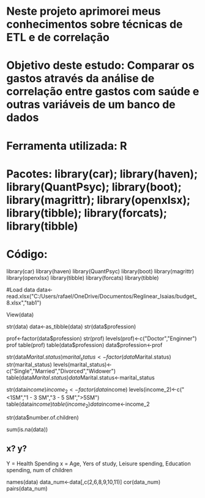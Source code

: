 # Neste projeto aprimorei meus conhecimentos sobre técnicas de ETL e de correlação
# Objetivo deste estudo: Comparar os gastos através da análise de correlação entre gastos com saúde e outras variáveis de um banco de dados
# Ferramenta utilizada: R
# Pacotes: library(car); library(haven); library(QuantPsyc); library(boot); library(magrittr); library(openxlsx); library(tibble); library(forcats); library(tibble)
# Código:

library(car)
library(haven)
library(QuantPsyc)
library(boot)
library(magrittr)
library(openxlsx)
library(tibble)
library(forcats)
library(tibble)

#Load data
data<-read.xlsx("C:/Users/rafael/OneDrive/Documentos/Reglinear_Isaias/budget_8.xlsx","tab1")

View(data)

str(data)
data<-as_tibble(data)
str(data$profession)

prof<-factor(data$profession)
str(prof)
levels(prof)<-c("Doctor","Enginner")
prof
table(prof)
table(data$profession)
data$profession<-prof


str(data$Marital.status)
marital_status<-factor(data$Marital.status)
str(marital_status)
levels(marital_status)<-c("Single","Married","Divorced","Widower")
table(data$Marital.status)
data$Marital.status<-marital_status

str(data$income)
income_2<-factor(data$income)
levels(income_2)<-c("<1SM","1 - 3 SM","3 - 5 SM",">5SM")
table(data$income)
table(income_2)
data$income<-income_2

str(data$number.of.children)


sum(is.na(data))


## x? y?
Y = Health Spending
x = Age, Yers of study, Leisure spending,
Education spending, num of children


names(data)
data_num<-data[,c(2,6,8,9,10,11)]
cor(data_num)
pairs(data_num)
